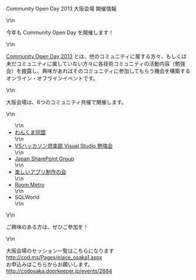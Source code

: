 <p>Community Open Day 2013 大阪会場 開催情報</p>\r\n<p>今年も Community Open Day を開催します！</p>\r\n<p><a href=\"http://cod.ms/\"
        target=\"_blank\">Community Open Day 2013</a>
    とは、他のコミュニティに属する方々、もしくは未だコミュニティに属していない方々に各技術コミュニティの活動内容（勉強会）を披露し、興味があればそのコミュニティに参加してもらう機会を構築するオンライン・オフラインイベントです。</p>
\r\n<p>大阪会場は、6つのコミュニティ共催で開催します。</p>\r\n<ul>\r\n<li><a href=\"http://wankuma.com/\" target=\"_blank\">わんくま同盟</a></li>\r\n
    <li><a href=\"http://www.vshtc.net/\" target=\"_blank\">VSハッカソン倶楽部 Visual Studio 勉強会</a></li>\r\n<li><a
            href=\"http://jpsps.com/\" target=\"_blank\">Japan SharePoint Group</a></li>\r\n<li><a
            href=\"http://tanoapp.tworks.jp/\" target=\"_blank\">楽しいアプリ制作の会</a></li>\r\n<li><a
            href=\"http://metrostyledev.net/\" target=\"_blank\">Room Metro</a></li>\r\n<li>SQLWorld</li>\r\n</ul>\r\n
<p>ご興味のある方は、ぜひご参加を！</p>\r\n<p>大阪会場のセッション一覧はこちらになります<br /><a
        href=\"http://cod.ms/Pages/place_osaka1.aspx\">http://cod.ms/Pages/place_osaka1.aspx</a><br />お申込みはこちらからお願いします。<br /><a
        href=\"http://codosaka.doorkeeper.jp/events/2884\">http://codosaka.doorkeeper.jp/events/2884</a></p>